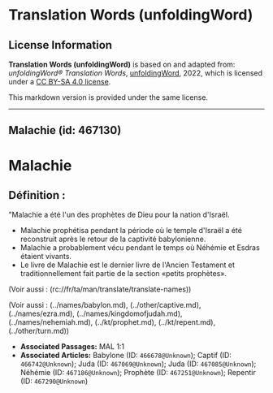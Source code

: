 # Translation Words (unfoldingWord)

## License Information

**Translation Words (unfoldingWord)** is based on and adapted from: _unfoldingWord® Translation Words_, [unfoldingWord](https://unfoldingword.org/utw), 2022, which is licensed under a [CC BY-SA 4.0 license](https://creativecommons.org/licenses/by-sa/4.0/legalcode.en).

This markdown version is provided under the same license.



--------------------------------

## Malachie (id: 467130)

Malachie
========

Définition :
------------

"Malachie a été l'un des prophètes de Dieu pour la nation d'Israël.

* Malachie prophétisa pendant la période où le temple d'Israël a été reconstruit après le retour de la captivité babylonienne.
* Malachie a probablement vécu pendant le temps où Néhémie et Esdras étaient vivants.
* Le livre de Malachie est le dernier livre de l'Ancien Testament et traditionnellement fait partie de la section «petits prophètes».

(Voir aussi : (rc://fr/ta/man/translate/translate\-names))

(Voir aussi : (../names/babylon.md), (../other/captive.md), (../names/ezra.md), (../names/kingdomofjudah.md), (../names/nehemiah.md), (../kt/prophet.md), (../kt/repent.md), (../other/turn.md))

* **Associated Passages:** MAL 1:1
* **Associated Articles:** Babylone (ID: `466678@Unknown`); Captif (ID: `466742@Unknown`); Juda (ID: `467069@Unknown`); Juda (ID: `467085@Unknown`); Néhémie (ID: `467186@Unknown`); Prophète (ID: `467251@Unknown`); Repentir (ID: `467290@Unknown`)

